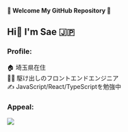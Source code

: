 <p><b> 💚 Welcome My GitHub Repository 💛</b></p>
<h2>Hi👋 I'm Sae 🇯🇵</h2>

<h3>Profile:</h3>

🏠 埼玉県在住<br>
👩‍💻 駆け出しのフロントエンドエンジニア<br>
✍️ JavaScript/React/TypeScriptを勉強中<br>

<h3>Appeal:</h3>

<a href="https://www.codewars.com/users/sae-github">
<img src="https://www.codewars.com/users/sae-github/badges/large" />
</a>





